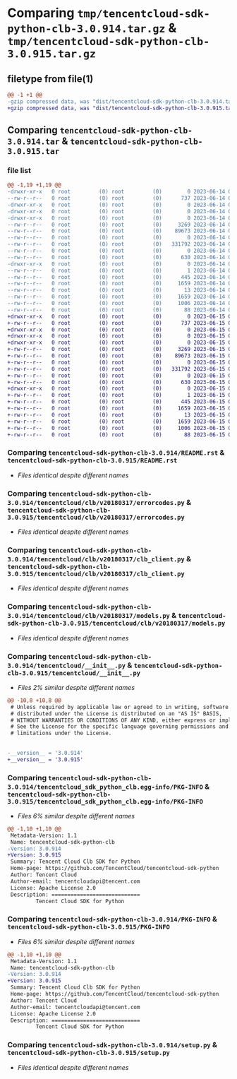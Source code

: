 # Comparing `tmp/tencentcloud-sdk-python-clb-3.0.914.tar.gz` & `tmp/tencentcloud-sdk-python-clb-3.0.915.tar.gz`

## filetype from file(1)

```diff
@@ -1 +1 @@
-gzip compressed data, was "dist/tencentcloud-sdk-python-clb-3.0.914.tar", last modified: Wed Jun 14 00:22:30 2023, max compression
+gzip compressed data, was "dist/tencentcloud-sdk-python-clb-3.0.915.tar", last modified: Thu Jun 15 00:21:27 2023, max compression
```

## Comparing `tencentcloud-sdk-python-clb-3.0.914.tar` & `tencentcloud-sdk-python-clb-3.0.915.tar`

### file list

```diff
@@ -1,19 +1,19 @@
-drwxr-xr-x   0 root         (0) root         (0)        0 2023-06-14 00:22:30.000000 tencentcloud-sdk-python-clb-3.0.914/
--rw-r--r--   0 root         (0) root         (0)      737 2023-06-14 00:22:30.000000 tencentcloud-sdk-python-clb-3.0.914/README.rst
-drwxr-xr-x   0 root         (0) root         (0)        0 2023-06-14 00:22:30.000000 tencentcloud-sdk-python-clb-3.0.914/tencentcloud/
-drwxr-xr-x   0 root         (0) root         (0)        0 2023-06-14 00:22:30.000000 tencentcloud-sdk-python-clb-3.0.914/tencentcloud/clb/
-drwxr-xr-x   0 root         (0) root         (0)        0 2023-06-14 00:22:30.000000 tencentcloud-sdk-python-clb-3.0.914/tencentcloud/clb/v20180317/
--rw-r--r--   0 root         (0) root         (0)     3269 2023-06-14 00:22:30.000000 tencentcloud-sdk-python-clb-3.0.914/tencentcloud/clb/v20180317/errorcodes.py
--rw-r--r--   0 root         (0) root         (0)    89673 2023-06-14 00:22:30.000000 tencentcloud-sdk-python-clb-3.0.914/tencentcloud/clb/v20180317/clb_client.py
--rw-r--r--   0 root         (0) root         (0)        0 2023-06-14 00:22:30.000000 tencentcloud-sdk-python-clb-3.0.914/tencentcloud/clb/v20180317/__init__.py
--rw-r--r--   0 root         (0) root         (0)   331792 2023-06-14 00:22:30.000000 tencentcloud-sdk-python-clb-3.0.914/tencentcloud/clb/v20180317/models.py
--rw-r--r--   0 root         (0) root         (0)        0 2023-06-14 00:22:30.000000 tencentcloud-sdk-python-clb-3.0.914/tencentcloud/clb/__init__.py
--rw-r--r--   0 root         (0) root         (0)      630 2023-06-14 00:22:30.000000 tencentcloud-sdk-python-clb-3.0.914/tencentcloud/__init__.py
-drwxr-xr-x   0 root         (0) root         (0)        0 2023-06-14 00:22:30.000000 tencentcloud-sdk-python-clb-3.0.914/tencentcloud_sdk_python_clb.egg-info/
--rw-r--r--   0 root         (0) root         (0)        1 2023-06-14 00:22:30.000000 tencentcloud-sdk-python-clb-3.0.914/tencentcloud_sdk_python_clb.egg-info/dependency_links.txt
--rw-r--r--   0 root         (0) root         (0)      445 2023-06-14 00:22:30.000000 tencentcloud-sdk-python-clb-3.0.914/tencentcloud_sdk_python_clb.egg-info/SOURCES.txt
--rw-r--r--   0 root         (0) root         (0)     1659 2023-06-14 00:22:30.000000 tencentcloud-sdk-python-clb-3.0.914/tencentcloud_sdk_python_clb.egg-info/PKG-INFO
--rw-r--r--   0 root         (0) root         (0)       13 2023-06-14 00:22:30.000000 tencentcloud-sdk-python-clb-3.0.914/tencentcloud_sdk_python_clb.egg-info/top_level.txt
--rw-r--r--   0 root         (0) root         (0)     1659 2023-06-14 00:22:30.000000 tencentcloud-sdk-python-clb-3.0.914/PKG-INFO
--rw-r--r--   0 root         (0) root         (0)     1006 2023-06-14 00:22:30.000000 tencentcloud-sdk-python-clb-3.0.914/setup.py
--rw-r--r--   0 root         (0) root         (0)       88 2023-06-14 00:22:30.000000 tencentcloud-sdk-python-clb-3.0.914/setup.cfg
+drwxr-xr-x   0 root         (0) root         (0)        0 2023-06-15 00:21:27.000000 tencentcloud-sdk-python-clb-3.0.915/
+-rw-r--r--   0 root         (0) root         (0)      737 2023-06-15 00:21:26.000000 tencentcloud-sdk-python-clb-3.0.915/README.rst
+drwxr-xr-x   0 root         (0) root         (0)        0 2023-06-15 00:21:27.000000 tencentcloud-sdk-python-clb-3.0.915/tencentcloud/
+drwxr-xr-x   0 root         (0) root         (0)        0 2023-06-15 00:21:27.000000 tencentcloud-sdk-python-clb-3.0.915/tencentcloud/clb/
+drwxr-xr-x   0 root         (0) root         (0)        0 2023-06-15 00:21:27.000000 tencentcloud-sdk-python-clb-3.0.915/tencentcloud/clb/v20180317/
+-rw-r--r--   0 root         (0) root         (0)     3269 2023-06-15 00:21:26.000000 tencentcloud-sdk-python-clb-3.0.915/tencentcloud/clb/v20180317/errorcodes.py
+-rw-r--r--   0 root         (0) root         (0)    89673 2023-06-15 00:21:26.000000 tencentcloud-sdk-python-clb-3.0.915/tencentcloud/clb/v20180317/clb_client.py
+-rw-r--r--   0 root         (0) root         (0)        0 2023-06-15 00:21:26.000000 tencentcloud-sdk-python-clb-3.0.915/tencentcloud/clb/v20180317/__init__.py
+-rw-r--r--   0 root         (0) root         (0)   331792 2023-06-15 00:21:26.000000 tencentcloud-sdk-python-clb-3.0.915/tencentcloud/clb/v20180317/models.py
+-rw-r--r--   0 root         (0) root         (0)        0 2023-06-15 00:21:26.000000 tencentcloud-sdk-python-clb-3.0.915/tencentcloud/clb/__init__.py
+-rw-r--r--   0 root         (0) root         (0)      630 2023-06-15 00:21:26.000000 tencentcloud-sdk-python-clb-3.0.915/tencentcloud/__init__.py
+drwxr-xr-x   0 root         (0) root         (0)        0 2023-06-15 00:21:27.000000 tencentcloud-sdk-python-clb-3.0.915/tencentcloud_sdk_python_clb.egg-info/
+-rw-r--r--   0 root         (0) root         (0)        1 2023-06-15 00:21:27.000000 tencentcloud-sdk-python-clb-3.0.915/tencentcloud_sdk_python_clb.egg-info/dependency_links.txt
+-rw-r--r--   0 root         (0) root         (0)      445 2023-06-15 00:21:27.000000 tencentcloud-sdk-python-clb-3.0.915/tencentcloud_sdk_python_clb.egg-info/SOURCES.txt
+-rw-r--r--   0 root         (0) root         (0)     1659 2023-06-15 00:21:27.000000 tencentcloud-sdk-python-clb-3.0.915/tencentcloud_sdk_python_clb.egg-info/PKG-INFO
+-rw-r--r--   0 root         (0) root         (0)       13 2023-06-15 00:21:27.000000 tencentcloud-sdk-python-clb-3.0.915/tencentcloud_sdk_python_clb.egg-info/top_level.txt
+-rw-r--r--   0 root         (0) root         (0)     1659 2023-06-15 00:21:27.000000 tencentcloud-sdk-python-clb-3.0.915/PKG-INFO
+-rw-r--r--   0 root         (0) root         (0)     1006 2023-06-15 00:21:26.000000 tencentcloud-sdk-python-clb-3.0.915/setup.py
+-rw-r--r--   0 root         (0) root         (0)       88 2023-06-15 00:21:27.000000 tencentcloud-sdk-python-clb-3.0.915/setup.cfg
```

### Comparing `tencentcloud-sdk-python-clb-3.0.914/README.rst` & `tencentcloud-sdk-python-clb-3.0.915/README.rst`

 * *Files identical despite different names*

### Comparing `tencentcloud-sdk-python-clb-3.0.914/tencentcloud/clb/v20180317/errorcodes.py` & `tencentcloud-sdk-python-clb-3.0.915/tencentcloud/clb/v20180317/errorcodes.py`

 * *Files identical despite different names*

### Comparing `tencentcloud-sdk-python-clb-3.0.914/tencentcloud/clb/v20180317/clb_client.py` & `tencentcloud-sdk-python-clb-3.0.915/tencentcloud/clb/v20180317/clb_client.py`

 * *Files identical despite different names*

### Comparing `tencentcloud-sdk-python-clb-3.0.914/tencentcloud/clb/v20180317/models.py` & `tencentcloud-sdk-python-clb-3.0.915/tencentcloud/clb/v20180317/models.py`

 * *Files identical despite different names*

### Comparing `tencentcloud-sdk-python-clb-3.0.914/tencentcloud/__init__.py` & `tencentcloud-sdk-python-clb-3.0.915/tencentcloud/__init__.py`

 * *Files 2% similar despite different names*

```diff
@@ -10,8 +10,8 @@
 # Unless required by applicable law or agreed to in writing, software
 # distributed under the License is distributed on an "AS IS" BASIS,
 # WITHOUT WARRANTIES OR CONDITIONS OF ANY KIND, either express or implied.
 # See the License for the specific language governing permissions and
 # limitations under the License.
 
 
-__version__ = '3.0.914'
+__version__ = '3.0.915'
```

### Comparing `tencentcloud-sdk-python-clb-3.0.914/tencentcloud_sdk_python_clb.egg-info/PKG-INFO` & `tencentcloud-sdk-python-clb-3.0.915/tencentcloud_sdk_python_clb.egg-info/PKG-INFO`

 * *Files 6% similar despite different names*

```diff
@@ -1,10 +1,10 @@
 Metadata-Version: 1.1
 Name: tencentcloud-sdk-python-clb
-Version: 3.0.914
+Version: 3.0.915
 Summary: Tencent Cloud Clb SDK for Python
 Home-page: https://github.com/TencentCloud/tencentcloud-sdk-python
 Author: Tencent Cloud
 Author-email: tencentcloudapi@tencent.com
 License: Apache License 2.0
 Description: ============================
         Tencent Cloud SDK for Python
```

### Comparing `tencentcloud-sdk-python-clb-3.0.914/PKG-INFO` & `tencentcloud-sdk-python-clb-3.0.915/PKG-INFO`

 * *Files 6% similar despite different names*

```diff
@@ -1,10 +1,10 @@
 Metadata-Version: 1.1
 Name: tencentcloud-sdk-python-clb
-Version: 3.0.914
+Version: 3.0.915
 Summary: Tencent Cloud Clb SDK for Python
 Home-page: https://github.com/TencentCloud/tencentcloud-sdk-python
 Author: Tencent Cloud
 Author-email: tencentcloudapi@tencent.com
 License: Apache License 2.0
 Description: ============================
         Tencent Cloud SDK for Python
```

### Comparing `tencentcloud-sdk-python-clb-3.0.914/setup.py` & `tencentcloud-sdk-python-clb-3.0.915/setup.py`

 * *Files identical despite different names*

